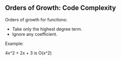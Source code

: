 
## Orders of Growth: Code Complexity

Orders of growth for functions:

- Take only the highest degree term.
- Ignore any coefficient.

Example:

  4x^2 + 2x + 3 is O(x^2)




